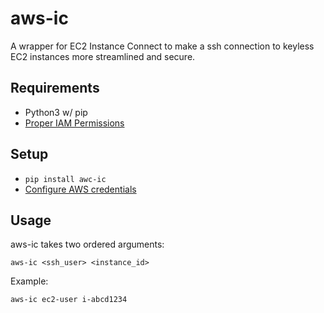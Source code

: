 # aws-ic

A wrapper for EC2 Instance Connect to make a ssh connection to keyless EC2 instances more streamlined and secure.

## Requirements

* Python3 w/ pip
* [Proper IAM Permissions](https://docs.aws.amazon.com/AWSEC2/latest/UserGuide/ec2-instance-connect-set-up.html#ec2-instance-connect-configure-IAM-role)

## Setup

* `pip install awc-ic`
* [Configure AWS credentials](https://boto3.amazonaws.com/v1/documentation/api/latest/guide/quickstart.html#configuration)

## Usage

aws-ic takes two ordered arguments:

`aws-ic <ssh_user> <instance_id>`

Example:

`aws-ic ec2-user i-abcd1234`
